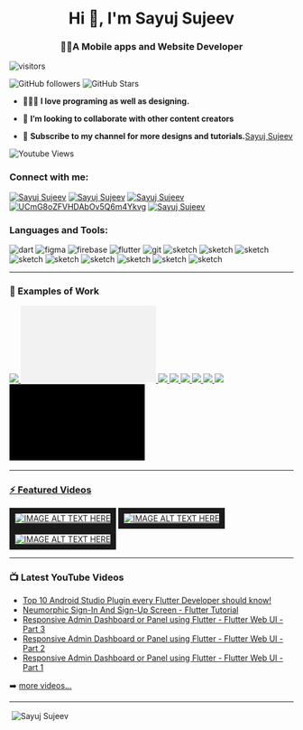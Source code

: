 <h1 align="center"> Hi 👋, I'm Sayuj Sujeev</h1>
<h3 align="center">🙋‍♂️A Mobile apps and Website Developer</h3>


 ![visitors](https://visitor-badge.glitch.me/badge?page_id=sayujsujeev.id)

![GitHub followers](https://img.shields.io/github/followers/sayujsujeev?logo=github&style=for-the-badge)  ![GitHub Stars](https://img.shields.io/github/stars/sayujsujeev?logo=github&style=for-the-badge)

- 🙋🏻‍♂️ **I love programing as well as designing.**

- 👯 **I’m looking to collaborate with other content creators**

- 🤝 **Subscribe to my channel for more designs and tutorials.**[Sayuj Sujeev](https://www.youtube.com/channel/UCmG8oZFVHDAbOv5Q6m4Ykvg)

![Youtube Views](https://img.shields.io/youtube/channel/views/UCmG8oZFVHDAbOv5Q6m4Ykvg?logo=youtube&style=for-the-badge)
<!-- ![Youtube Subscribers](https://img.shields.io/youtube/channel/subscribers/UCmG8oZFVHDAbOv5Q6m4Ykvg?logo=youtube&style=for-the-badge) -->

### Connect with me:

<a href="https://www.instagram.com/sayuj_sujeev/" target="blank"><img src="https://www.vectorlogo.zone/logos/instagram/instagram-icon.svg" alt="Sayuj Sujeev" height="22" width="22" /></a>
<a href="https://www.facebook.com/sayuj.sujeev" target="blank"><img src="https://www.vectorlogo.zone/logos/facebook/facebook-icon.svg" alt="Sayuj Sujeev" height="22" width="22" /></a>
<a href="https://www.linkedin.com/in/sayujsujeev/" target="blank"><img src="https://www.vectorlogo.zone/logos/linkedin/linkedin-icon.svg" alt="Sayuj Sujeev" height="22" width="22" /></a>
<a href="https://www.youtube.com/channel/UCmG8oZFVHDAbOv5Q6m4Ykvg" target="blank"><img src="https://www.vectorlogo.zone/logos/youtube/youtube-icon.svg" alt="UCmG8oZFVHDAbOv5Q6m4Ykvg" height="22" width="22" /></a>
<a href="https://twitter.com/SayujSujeev" target="blank"><img src="https://www.vectorlogo.zone/logos/twitter/twitter-icon.svg" alt="Sayuj Sujeev" height="22" width="22" /></a>
<br />
### Languages and Tools:

<p align="left"><img src="https://www.vectorlogo.zone/logos/dartlang/dartlang-icon.svg" alt="dart" width="22" height="22"/> <img src="https://www.vectorlogo.zone/logos/figma/figma-icon.svg" alt="figma" width="22" height="22"/> <img src="https://www.vectorlogo.zone/logos/firebase/firebase-icon.svg" alt="firebase" width="22" height="22"/> <img src="https://www.vectorlogo.zone/logos/flutterio/flutterio-icon.svg" alt="flutter" width="22" height="22"/> <img src="https://www.vectorlogo.zone/logos/git-scm/git-scm-icon.svg" alt="git" width="22" height="22"/> <img src="https://www.vectorlogo.zone/logos/sketchapp/sketchapp-icon.svg" alt="sketch" width="22" height="22"/> <img src="https://www.vectorlogo.zone/logos/python/python-icon.svg" alt="sketch" width="22" height="22"/>   <img src="https://www.vectorlogo.zone/logos/java/java-icon.svg" alt="sketch" width="22" height="22"/> <img src="https://www.vectorlogo.zone/logos/android/android-icon.svg" alt="sketch" width="22" height="22"/>  <img src="https://www.vectorlogo.zone/logos/nodejs/nodejs-icon.svg" alt="sketch" width="22" height="22"/>  <img src="https://www.vectorlogo.zone/logos/visualstudio_code/visualstudio_code-icon.svg" alt="sketch" width="22" height="22"/>   <img src="https://www.vectorlogo.zone/logos/getpostman/getpostman-icon.svg" alt="sketch" width="22" height="22"/>  <img src="https://www.vectorlogo.zone/logos/slack/slack-icon.svg" alt="sketch" width="22" height="22"/>  <img src="https://www.vectorlogo.zone/logos/adobe_illustrator/adobe_illustrator-icon.svg" alt="sketch" width="22" height="22"/>


<br />
   
---

### 💼 Examples of Work
   
<a href="https://github.com/SayujSujeev/Organic-Food-App-for-Fruits-and-Vegetables-UI
" target="_blank"><img src="https://github.com/SayujSujeev/SayujSujeev/blob/main/organic.gif" width="240" >  <a href="https://github.com/SayujSujeev/Movie-ticket-App-UI" target="_blank"><img src="https://github.com/SayujSujeev/SayujSujeev/blob/main/movieticket.gif" width="240" >  <a href="https://github.com/SayujSujeev/Furniture-Shop" target="_blank"><img src="https://github.com/SayujSujeev/SayujSujeev/blob/main/fruniture%20new.gif" width="240" >  <a href="https://github.com/SayujSujeev/Drink-Order-App-UI" target="_blank"><img src="https://github.com/SayujSujeev/SayujSujeev/blob/main/drinkorder.gif" width="240" >  <a href="https://github.com/SayujSujeev/Meditation_App_UI" target="_blank"><img src="https://github.com/SayujSujeev/SayujSujeev/blob/main/meditation.gif" width="240" >  <a href="https://github.com/SayujSujeev/Real-Estate-App-UI" target="_blank"><img src="https://github.com/SayujSujeev/SayujSujeev/blob/main/real%20estate.gif" width="240" >  <a href="https://github.com/SayujSujeev/Covid-Store-App-UI" target="_blank"><img src="https://github.com/SayujSujeev/SayujSujeev/blob/main/covidstore.gif" width="240" >  <a href="https://github.com/SayujSujeev/Ecommerce-Onboarding-Screen-UI" target="_blank"><img src="https://github.com/SayujSujeev/SayujSujeev/blob/main/onboarding.gif" width="240" >  <a href="https://github.com/SayujSujeev/Neumorphic-Login-Screen" target="_blank"><img src="https://github.com/SayujSujeev/SayujSujeev/blob/main/neumorphic.gif" width="240" >
   
---

### ⚡ Featured Videos
  
  <a href="http://www.youtube.com/watch?feature=player_embedded&v=FV3vwBSYUNE
" target="_blank"><img src="http://img.youtube.com/vi/FV3vwBSYUNE/0.jpg" 
alt="IMAGE ALT TEXT HERE" width="240" height="180" border="10" /></a>     <a href="http://www.youtube.com/watch?feature=player_embedded&v=TkABIZWdaHw
" target="_blank"><img src="http://img.youtube.com/vi/TkABIZWdaHw/0.jpg" 
alt="IMAGE ALT TEXT HERE" width="240" height="180" border="10" /></a>    <a href="http://www.youtube.com/watch?feature=player_embedded&v=QCFgrZyt86M
" target="_blank"><img src="http://img.youtube.com/vi/QCFgrZyt86M/0.jpg" 
alt="IMAGE ALT TEXT HERE" width="240" height="180" border="10" /></a>

---

### 📺 Latest YouTube Videos

<!-- YOUTUBE:START -->
- [Top 10 Android Studio Plugin every Flutter Developer should know!](https://www.youtube.com/watch?v=476qDumYIpY)
- [Neumorphic Sign-In And Sign-Up Screen - Flutter Tutorial](https://www.youtube.com/watch?v=_A692BcCXwk)
- [Responsive Admin Dashboard or Panel using Flutter  - Flutter Web UI - Part 3](https://www.youtube.com/watch?v=1Po15hyzdjU)
- [Responsive Admin Dashboard or Panel using Flutter  - Flutter Web UI - Part 2](https://www.youtube.com/watch?v=QHllsqcCed4)
- [Responsive Admin Dashboard or Panel using Flutter  - Flutter Web UI - Part 1](https://www.youtube.com/watch?v=MRiZpwdy1CM)
<!-- YOUTUBE:END -->

➡️ [more videos...](https://www.youtube.com/channel/UCmG8oZFVHDAbOv5Q6m4Ykvg)

---
  
<p>&nbsp;<img align="center" src="https://github-readme-stats.vercel.app/api?username=sayujsujeev&show_icons=true" alt="Sayuj Sujeev" /></p>







